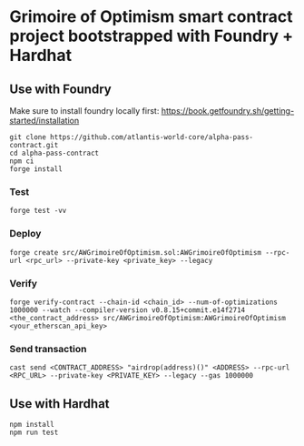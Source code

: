 
# Grimoire of Optimism smart contract project bootstrapped with Foundry + Hardhat

## Use with Foundry

Make sure to install foundry locally first: https://book.getfoundry.sh/getting-started/installation

```
git clone https://github.com/atlantis-world-core/alpha-pass-contract.git
cd alpha-pass-contract
npm ci
forge install
```
### Test

```
forge test -vv
```

### Deploy

```
forge create src/AWGrimoireOfOptimism.sol:AWGrimoireOfOptimism --rpc-url <rpc_url> --private-key <private_key> --legacy
```

### Verify
```
forge verify-contract --chain-id <chain_id> --num-of-optimizations 1000000 --watch --compiler-version v0.8.15+commit.e14f2714 <the_contract_address> src/AWGrimoireOfOptimism:AWGrimoireOfOptimism <your_etherscan_api_key>
```

### Send transaction

```
cast send <CONTRACT_ADDRESS> "airdrop(address)()" <ADDRESS> --rpc-url <RPC_URL> --private-key <PRIVATE_KEY> --legacy --gas 1000000
```

## Use with Hardhat

```
npm install
npm run test
```